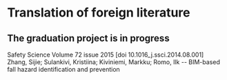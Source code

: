 # Translation of foreign literature
## The graduation project is in progress
Safety Science Volume 72 issue 2015 [doi 10.1016_j.ssci.2014.08.001] Zhang, Sijie; Sulankivi, Kristiina; Kiviniemi, Markku; Romo, Ilk -- BIM-based fall hazard identification and prevention
